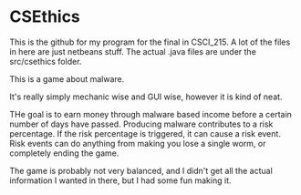 # CSEthics


This is the github for my program for the final in CSCI_215. A lot of the files in here are just netbeans stuff.
The actual .java files are under the src/csethics folder.


This is a game about malware. 

It's really simply mechanic wise and GUI wise, however it is kind of neat.

THe goal is to earn money through malware based income before a certain number of days have passed. Producing malware contributes to a risk percentage. If the risk percentage is triggered, it can cause a risk event. Risk events can do anything from making you lose a single worm, or completely ending the game.

The game is probably not very balanced, and I didn't get all the actual information I wanted in there, but I had some fun making it.
